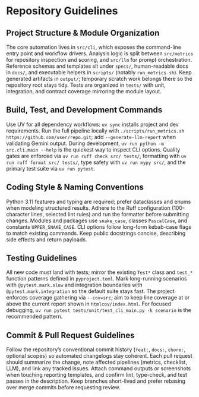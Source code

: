 # Repository Guidelines

## Project Structure & Module Organization
The core automation lives in `src/cli`, which exposes the command-line entry point and workflow drivers. Analysis logic is split between `src/metrics` for repository inspection and scoring, and `src/llm` for prompt orchestration. Reference schemas and templates sit under `specs/`, human-readable docs in `docs/`, and executable helpers in `scripts/` (notably `run_metrics.sh`). Keep generated artifacts in `output/`; temporary scratch work belongs there so the repository root stays tidy. Tests are organized in `tests/` with unit, integration, and contract coverage mirroring the module layout.

## Build, Test, and Development Commands
Use UV for all dependency workflows: `uv sync` installs project and dev requirements. Run the full pipeline locally with `./scripts/run_metrics.sh https://github.com/user/repo.git`; add `--generate-llm-report` when validating Gemini output. During development, `uv run python -m src.cli.main --help` is the quickest way to inspect CLI options. Quality gates are enforced via `uv run ruff check src/ tests/`, formatting with `uv run ruff format src/ tests/`, type safety with `uv run mypy src/`, and the primary test suite via `uv run pytest`.

## Coding Style & Naming Conventions
Python 3.11 features and typing are required; prefer dataclasses and enums when modeling structured results. Adhere to the Ruff configuration (100-character lines, selected lint rules) and run the formatter before submitting changes. Modules and packages use `snake_case`, classes `PascalCase`, and constants `UPPER_SNAKE_CASE`. CLI options follow long-form kebab-case flags to match existing commands. Keep public docstrings concise, describing side effects and return payloads.

## Testing Guidelines
All new code must land with tests; mirror the existing `Test*` class and `test_*` function patterns defined in `pyproject.toml`. Mark long-running scenarios with `@pytest.mark.slow` and integration boundaries with `@pytest.mark.integration` so the default suite stays fast. The project enforces coverage gathering via `--cov=src`; aim to keep line coverage at or above the current report shown in `htmlcov/index.html`. For focused debugging, `uv run pytest tests/unit/test_cli_main.py -k scenario` is the recommended pattern.

## Commit & Pull Request Guidelines
Follow the repository’s conventional commit history (`feat:`, `docs:`, `chore:`, optional scopes) so automated changelogs stay coherent. Each pull request should summarize the change, note affected pipelines (metrics, checklist, LLM), and link any tracked issues. Attach command outputs or screenshots when touching reporting templates, and confirm lint, type-check, and test passes in the description. Keep branches short-lived and prefer rebasing over merge commits before requesting review.
